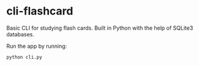 # cli-flashcard
Basic CLI for studying flash cards. Built in Python with the help of SQLite3 databases. 

Run the app by running:
```bash
python cli.py
```
